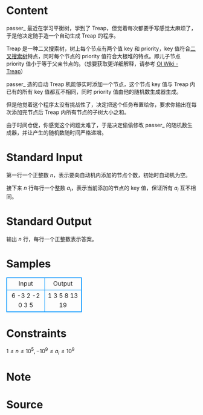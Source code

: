 
# Content

passer_ 最近在学习平衡树，学到了 Treap，但觉着每次都要手写感觉太麻烦了，于是他决定随手造一个自动生成 Treap 的程序。

Treap 是一种二叉搜索树，树上每个节点有两个值 $\text{key}$ 和 $\text{priority}$，$\text{key}$ 值符合[二叉搜索树](https://baike.baidu.com/item/%E4%BA%8C%E5%8F%89%E6%90%9C%E7%B4%A2%E6%A0%91/7077855?fr=aladdin)特点，同时每个节点的 $\text{priority}$ 值符合大根堆的特点。即儿子节点 $\text{priority}$ 值小于等于父亲节点的。（想要获取更详细解释，请参考 [OI Wiki - Treap](https://oi-wiki.org/ds/treap/)）

passer_ 造的自动 Treap 机能够实时添加一个节点，这个节点 $\text{key}$ 值与 Treap 内已有的所有 $\text{key}$ 值都互不相同，同时 $\text{priority}$ 值由他的随机数生成器生成。

但是他觉着这个程序太没有挑战性了，决定把这个任务布置给你，要求你输出在每次添加完节点后 Treap 内所有节点的子树大小之和。

由于时间仓促，你感觉这个问题太难了，于是决定偷偷修改 passer_ 的随机数生成器，并让产生的随机数随时间严格递增。

# Standard Input

第一行一个正整数 $n$，表示要向自动机内添加的节点个数，初始时自动机为空。

接下来 $n$ 行每行一个整数 $a_i$，表示当前添加的节点的 $\text{key}$ 值，保证所有 $a_i$ 互不相同。

# Standard Output

输出 $n$ 行，每行一个正整数表示答案。

# Samples

<style>
        table,table tr th, table tr td { border:1px solid #0094ff; }
        table { width: 200px; min-height: 25px; line-height: 25px; text-align: center; border-collapse: collapse;}   
    </style>
<table>
	<tr>
		<td>Input</td>
		<td>Output</td>
	</tr>
<tr><td>6
-3
2
-2
0
3
5</td><td>1
3
5
8
13
19</td></tr></table>


# Constraints

$1\le n \le10^5,-10^9\le a_i \le 10^9$

# Note



# Source


